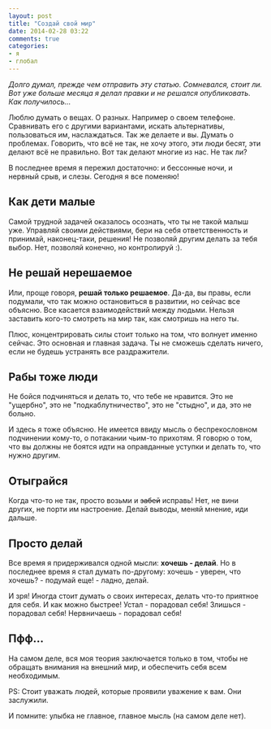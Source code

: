 ```yaml
---
layout: post
title: "Создай свой мир"
date: 2014-02-28 03:22
comments: true
categories:
- я
- глобал
---
```


_Долго думал, прежде чем отправить эту статью. Сомневался, стоит ли. Вот уже больше месяца я делал правки и не решался опубликовать. Как получилось..._

Люблю думать о вещах. О разных. Например о своем телефоне. Сравнивать его с другими вариантами, искать альтернативы, пользоваться им, наслаждаться. Так же делаете и вы. Думать о проблемах. Говорить, что всё не так, не хочу этого, эти люди бесят, эти делают всё не правильно. Вот так делают многие из нас. Не так ли?

В последнее время я пережил достаточно: и бессонные ночи, и нервный срыв, и слезы. Сегодня я все поменяю!

## Как дети малые

Самой трудной задачей оказалось осознать, что ты не такой малыш уже. Управляй своими действиями, бери на себя ответственность и принимай, наконец-таки, решения! Не позволяй другим делать за тебя выбор. Нет, позволяй конечно, но контролируй :).

## Не решай нерешаемое

Или, проще говоря, **решай только решаемое**. Да-да, вы правы, если подумали, что так можно остановиться в развитии, но сейчас все объясню. Все касается взаимодействий между людьми. Нельзя заставить кого-то смотреть на мир так, как смотришь на него ты.

Плюс, концентрировать силы стоит только на том, что волнует именно сейчас. Это основная и главная задача. Ты не сможешь сделать ничего, если не будешь устранять все раздражители.

## Рабы тоже люди

Не бойся подчиняться и делать то, что тебе не нравится. Это не "ущербно", это не "подкаблутничество", это не "стыдно", и да, это не больно.

И здесь я тоже объясню. Не имеется ввиду мысль о беспрекословном подчинении кому-то, о потакании чьим-то прихотям. Я говорю о том, что вы должны не боятся идти на оправданные уступки и делать то, что нужно другим.

## Отыграйся

Когда что-то не так, просто возьми и <s>забей</s> исправь! Нет, не вини других, не порти им настроение. Делай выводы, меняй мнение, иди дальше.

## Просто делай

Все время я придерживался одной мысли: **хочешь - делай**. Но в последнее время я стал думать по-другому: хочешь - уверен, что хочешь? - подумай еще! - ладно, делай.

И зря! Иногда стоит думать о своих интересах, делать что-то приятное для себя. И как можно быстрее! Устал - порадовал себя! Злишься - порадовал себя! Нервничаешь - порадовал себя!

## Пфф...

На самом деле, вся моя теория заключается только в том, чтобы не обращать внимания на внешний мир, и обеспечить себя всем необходимым.

PS: Стоит уважать людей, которые проявили уважение к вам. Они заслужили.

И помните: улыбка не главное, главное мысль (на самом деле нет).
